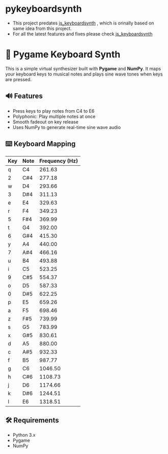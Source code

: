 # pykeyboardsynth

- This project predates [js_keyboardsynth](https://github.com/pemmyz/js_keyboardsynth) , which is orinally based on same idea from this project.
- For all the latest features and fixes please check [js_keyboardsynth](https://github.com/pemmyz/js_keyboardsynth)

# 🎹 Pygame Keyboard Synth

This is a simple virtual synthesizer built with **Pygame** and **NumPy**. It maps your keyboard keys to musical notes and plays sine wave tones when keys are pressed.

## 🔊 Features

- Press keys to play notes from C4 to E6
- Polyphonic: Play multiple notes at once
- Smooth fadeout on key release
- Uses NumPy to generate real-time sine wave audio

## ⌨️ Keyboard Mapping

| Key | Note  | Frequency (Hz) |
|-----|-------|----------------|
| q   | C4    | 261.63         |
| 2   | C#4   | 277.18         |
| w   | D4    | 293.66         |
| 3   | D#4   | 311.13         |
| e   | E4    | 329.63         |
| r   | F4    | 349.23         |
| 5   | F#4   | 369.99         |
| t   | G4    | 392.00         |
| 6   | G#4   | 415.30         |
| y   | A4    | 440.00         |
| 7   | A#4   | 466.16         |
| u   | B4    | 493.88         |
| i   | C5    | 523.25         |
| 9   | C#5   | 554.37         |
| o   | D5    | 587.33         |
| 0   | D#5   | 622.25         |
| p   | E5    | 659.26         |
| a   | F5    | 698.46         |
| z   | F#5   | 739.99         |
| s   | G5    | 783.99         |
| x   | G#5   | 830.61         |
| d   | A5    | 880.00         |
| c   | A#5   | 932.33         |
| f   | B5    | 987.77         |
| g   | C6    | 1046.50        |
| h   | C#6   | 1108.73        |
| j   | D6    | 1174.66        |
| k   | D#6   | 1244.51        |
| l   | E6    | 1318.51        |

## 🛠️ Requirements

- Python 3.x
- Pygame
- NumPy

